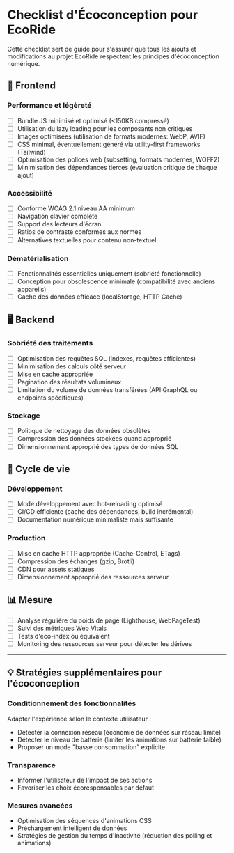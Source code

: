 # Checklist d'Écoconception pour EcoRide

Cette checklist sert de guide pour s'assurer que tous les ajouts et modifications au projet EcoRide respectent les principes d'écoconception numérique.

## 📱 Frontend

### Performance et légèreté
- [ ] Bundle JS minimisé et optimisé (<150KB compressé)
- [ ] Utilisation du lazy loading pour les composants non critiques
- [ ] Images optimisées (utilisation de formats modernes: WebP, AVIF)
- [ ] CSS minimal, éventuellement généré via utility-first frameworks (Tailwind)
- [ ] Optimisation des polices web (subsetting, formats modernes, WOFF2)
- [ ] Minimisation des dépendances tierces (évaluation critique de chaque ajout)

### Accessibilité
- [ ] Conforme WCAG 2.1 niveau AA minimum
- [ ] Navigation clavier complète
- [ ] Support des lecteurs d'écran
- [ ] Ratios de contraste conformes aux normes
- [ ] Alternatives textuelles pour contenu non-textuel

### Dématérialisation
- [ ] Fonctionnalités essentielles uniquement (sobriété fonctionnelle)
- [ ] Conception pour obsolescence minimale (compatibilité avec anciens appareils)
- [ ] Cache des données efficace (localStorage, HTTP Cache)

## 🖥️ Backend

### Sobriété des traitements
- [ ] Optimisation des requêtes SQL (indexes, requêtes efficientes)
- [ ] Minimisation des calculs côté serveur
- [ ] Mise en cache appropriée
- [ ] Pagination des résultats volumineux
- [ ] Limitation du volume de données transférées (API GraphQL ou endpoints spécifiques)

### Stockage
- [ ] Politique de nettoyage des données obsolètes
- [ ] Compression des données stockées quand approprié
- [ ] Dimensionnement approprié des types de données SQL

## 🔄 Cycle de vie

### Développement
- [ ] Mode développement avec hot-reloading optimisé
- [ ] CI/CD efficiente (cache des dépendances, build incrémental)
- [ ] Documentation numérique minimaliste mais suffisante

### Production
- [ ] Mise en cache HTTP appropriée (Cache-Control, ETags)
- [ ] Compression des échanges (gzip, Brotli)
- [ ] CDN pour assets statiques
- [ ] Dimensionnement approprié des ressources serveur

## 📊 Mesure

- [ ] Analyse régulière du poids de page (Lighthouse, WebPageTest)
- [ ] Suivi des métriques Web Vitals
- [ ] Tests d'éco-index ou équivalent
- [ ] Monitoring des ressources serveur pour détecter les dérives

---

## 💡 Stratégies supplémentaires pour l'écoconception

### Conditionnement des fonctionnalités
Adapter l'expérience selon le contexte utilisateur :
- Détecter la connexion réseau (économie de données sur réseau limité)
- Détecter le niveau de batterie (limiter les animations sur batterie faible)
- Proposer un mode "basse consommation" explicite

### Transparence
- Informer l'utilisateur de l'impact de ses actions
- Favoriser les choix écoresponsables par défaut

### Mesures avancées
- Optimisation des séquences d'animations CSS
- Préchargement intelligent de données
- Stratégies de gestion du temps d'inactivité (réduction des polling et animations) 